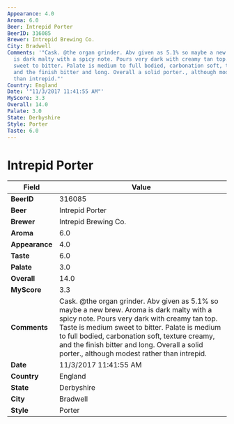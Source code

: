 ```yaml
---
Appearance: 4.0
Aroma: 6.0
Beer: Intrepid Porter
BeerID: 316085
Brewer: Intrepid Brewing Co.
City: Bradwell
Comments: '"Cask. @the organ grinder. Abv given as 5.1% so maybe a new brew. Aroma
  is dark malty with a spicy note. Pours very dark with creamy tan top. Taste is medium
  sweet to bitter. Palate is medium to full bodied, carbonation soft, texture creamy,
  and the finish bitter and long. Overall a solid porter., although modest rather
  than intrepid."'
Country: England
Date: '"11/3/2017 11:41:55 AM"'
MyScore: 3.3
Overall: 14.0
Palate: 3.0
State: Derbyshire
Style: Porter
Taste: 6.0
---
```


# Intrepid Porter

| Field         | Value |
|---------------|-------|
| **BeerID** | 316085 |
| **Beer** | Intrepid Porter |
| **Brewer** | Intrepid Brewing Co. |
| **Aroma** | 6.0 |
| **Appearance** | 4.0 |
| **Taste** | 6.0 |
| **Palate** | 3.0 |
| **Overall** | 14.0 |
| **MyScore** | 3.3 |
| **Comments** | Cask. @the organ grinder. Abv given as 5.1% so maybe a new brew. Aroma is dark malty with a spicy note. Pours very dark with creamy tan top. Taste is medium sweet to bitter. Palate is medium to full bodied, carbonation soft, texture creamy, and the finish bitter and long. Overall a solid porter., although modest rather than intrepid. |
| **Date** | 11/3/2017 11:41:55 AM |
| **Country** | England |
| **State** | Derbyshire |
| **City** | Bradwell |
| **Style** | Porter |
